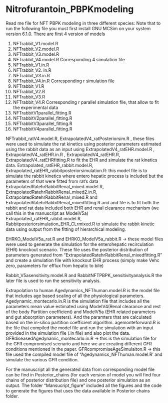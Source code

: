 # Nitrofurantoin_PBPKmodeling


Read me file for NFT PBPK modeling in three different species:
Note that to run the following file you must first install GNU MCSim on your system version 6.1.0. 
There are first 4 version of models 
1.	NFTrabbit_V1.model.R
2.	NFTrabbit_V2.model.R
3.	NFTrabbit_V3.model.R
4.	NFTrabbit_V4.model.R
Corresponding 4 simulation file
1.	NFTrabbit_V1.in.R
2.	NFTrabbit_V2. in.R
3.	NFTrabbit_V3.in.R
4.	NFTrabbit_V4.in.R
Corresponding r simulation file
1.	NFTrabbit_V1.R
2.	NFTrabbit_V2.R
3.	NFTrabbit_V3.R
4.	NFTrabbit_V4.R
Corresponding r parallel simulation file, that allow to fit the experimental data
1.	NFTrabbitV1parallel_fitting.R
2.	NFTrabbitV2parallel_fitting.R
3.	NFTrabbitV3parallel_fitting.R
4.	NFTrabbitV4parallel_fitting.R

NFTrabbit_ratV4.model.R, ExtrapolatedV4_ratPosteriorsim.R , these files were used to simulate the rat kinetics using posterior parameters estimated using the rabbit data as an input using 
ExtrapolatedV4_ratEHR.model.R , ExtrapolatedV4_ratEHR.in.R , ExtrapolatedV4_ratEHR.R,  ExtrapolatedV4_ratEHRfitting.R to fit the EHR and simulate the rat kinetics data. 
Extrapolated_ratEHR_rabbit.model.R, Extrapolated_ratEHR_rabbitposteriorsimulation.R:  this model file is to simulate the rabbit kinetics where entero hepatic process is included but the parameters of that were fitted from rat’s data 
ExtrapolatedRatehrRabbitRenal_mixed.model.R, ExtrapolatedRatehrRabbitRenal_mixed2.in.R, ExtrapolatedRatehrRabbitRenal_mixed.R and ExtrapolatedRatehrRabbitRenal_mixedfitting.R and and file is to fit both the rabbit and rat data included both EHR and renal clearance mechanism (we call this in the manuscript as ModelV5a)
Extrapolated_ratEHR_rabbit.model.R, Rabbitposteriorsimulation_EHR_CLrmixed.R to simulate the rabbit kinetic data using output from the fitting of hierarchical modeling. 

EHRKO_ModelV5a_rat.R and EHRKO_ModelV5a_rabbit.R -> these model files were used to generate the simulation for the enterohepatic recirculation (EHR) knockout scenario. These file uses the posterior distribution of parameters generated from “ExtrapolatedRatehrRabbitRenal_mixedfitting.R” and create a simulation file with knockout EHR process (simply make Vehc zero, parameters for efflux from hepatic to bile)

Rabbit_V5asensitivity.model.R and RabbitNFTPBPK_sensitivityanalysis.R the later file is used to run the sensitivity analysis. 

Extrapolation to human
Agedynamics_NFThuman.model.R is the model file that includes age based scaling of all the physiological parameters. 
Agedynamic_montecarlo.in.R is the simulation file that includes all the parameters mean value estimated using ModelV4(Renal clearance and rest of the body Partition coefficient) and ModelV5a (EHR related parameters and gut absorption parameters). And the paramters that are calculated based on the in-silico partition coefficient algorithm. 
agemonteforward.R is the file that compiled the model file and run the simulation with an input provided in the simulation file (.in file) and also plot the data. 
GFRdiseasedAgedynamic_montecarlo.in.R -> this is the simulation file for the GFR compromised scenario and here we are creating different GFR conditions mentioned in the paper. 
GFRcompromiseAgeSimulaiton.R -> this file used the compiled model file of “Agedynamics_NFThuman.model.R’  and simulate the various GFR condition. 

For the manuscript all the generated data from corresponding model file can be find in Posterior_chains (for each version of model you will find four chains of posterior distribution file) and one posterior simulation as an output. 
The folder “Mansucript_figure” included all the figures and the code to generate the figures that uses the data available in Posterior chains folder. 
